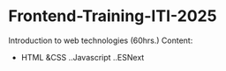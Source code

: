 # Frontend-Training-ITI-2025
Introduction to web technologies (60hrs.)
Content: 
* HTML &CSS
..Javascript
..ESNext
